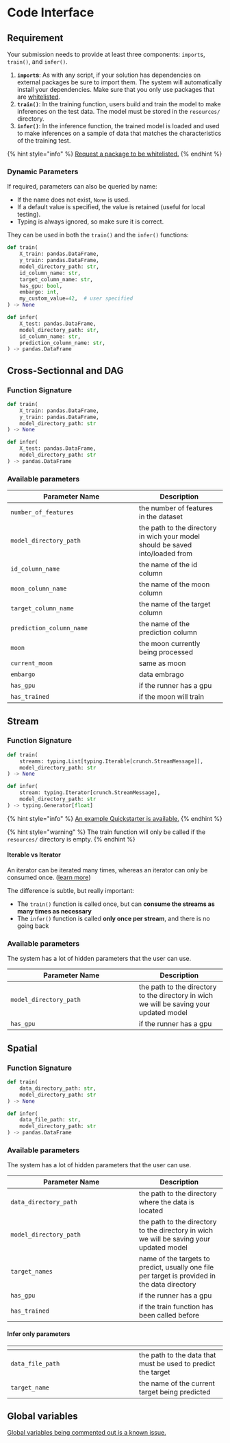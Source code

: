 # Code Interface

## Requirement

Your submission needs to provide at least three components: `import`s, `train()`, and `infer()`.

1. **`import`s**: As with any script, if your solution has dependencies on external packages be sure to import them. The system will automatically install your dependencies. Make sure that you only use packages that are [whitelisted](https://hub.crunchdao.com/competitions/datacrunch/submit/libraries).
2. **`train()`**: In the training function, users build and train the model to make inferences on the test data. The model must be stored in the `resources/` directory.
3. **`infer()`**: In the inference function, the trained model is loaded and used to make inferences on a sample of data that matches the characteristics of the training test.

{% hint style="info" %}
[Request a package to be whitelisted.](whitelisted-libraries.md#requesting-a-package)
{% endhint %}

### Dynamic Parameters

If required, parameters can also be queried by name:

* If the name does not exist, `None` is used.
* If a default value is specified, the value is retained (useful for local testing).
* Typing is always ignored, so make sure it is correct.

They can be used in both the `train()` and the `infer()` functions:

```python
def train(
    X_train: pandas.DataFrame,
    y_train: pandas.DataFrame,
    model_directory_path: str,
    id_column_name: str,
    target_column_name: str,
    has_gpu: bool,
    embargo: int,
    my_custom_value=42,  # user specified
) -> None

def infer(
    X_test: pandas.DataFrame,
    model_directory_path: str,
    id_column_name: str,
    prediction_column_name: str,
) -> pandas.DataFrame
```

## Cross-Sectionnal and DAG

### Function Signature <a href="#function-signature" id="function-signature"></a>

```python
def train(
    X_train: pandas.DataFrame,
    y_train: pandas.DataFrame,
    model_directory_path: str
) -> None

def infer(
    X_test: pandas.DataFrame,
    model_directory_path: str
) -> pandas.DataFrame
```

### Available parameters

<table><thead><tr><th width="284">Parameter Name</th><th>Description</th></tr></thead><tbody><tr><td><code>number_of_features</code></td><td>the number of features in the dataset</td></tr><tr><td><code>model_directory_path</code></td><td>the path to the directory in wich your model should be saved into/loaded from</td></tr><tr><td><code>id_column_name</code></td><td>the name of the id column</td></tr><tr><td><code>moon_column_name</code></td><td>the name of the moon column</td></tr><tr><td><code>target_column_name</code></td><td>the name of the target column</td></tr><tr><td><code>prediction_column_name</code></td><td>the name of the prediction column</td></tr><tr><td><code>moon</code></td><td>the moon currently being processed</td></tr><tr><td><code>current_moon</code></td><td>same as moon</td></tr><tr><td><code>embargo</code></td><td>data embrago</td></tr><tr><td><code>has_gpu</code></td><td>if the runner has a gpu</td></tr><tr><td><code>has_trained</code></td><td>if the moon will train</td></tr></tbody></table>

## Stream

### Function Signature <a href="#function-signature" id="function-signature"></a>

```python
def train(
    streams: typing.List[typing.Iterable[crunch.StreamMessage]],
    model_directory_path: str
) -> None

def infer(
    stream: typing.Iterator[crunch.StreamMessage],
    model_directory_path: str
) -> typing.Generator[float]
```

{% hint style="info" %}
[An example Quickstarter is available.](https://github.com/crunchdao/quickstarters/blob/master/generic/stream/empty/main.py)
{% endhint %}

{% hint style="warning" %}
The train function will only be called if the `resources/` directory is empty.
{% endhint %}

#### Iterable vs Iterator

An iterator can be iterated many times, whereas an iterator can only be consumed once. ([learn more](https://stackoverflow.com/a/18809506/7292958))

The difference is subtle, but really important:

* The `train()` function is called once, but can **consume the streams as many times as necessary**
* The `infer()` function is called **only once per stream**, and there is no going back

### Available parameters

The system has a lot of hidden parameters that the user can use.

<table><thead><tr><th width="284">Parameter Name</th><th>Description</th></tr></thead><tbody><tr><td><code>model_directory_path</code></td><td>the path to the directory to the directory in wich we will be saving your updated model</td></tr><tr><td><code>has_gpu</code></td><td>if the runner has a gpu</td></tr></tbody></table>

## Spatial

### Function Signature <a href="#function-signature" id="function-signature"></a>

```python
def train(
    data_directory_path: str,
    model_directory_path: str
) -> None

def infer(
    data_file_path: str,
    model_directory_path: str
) -> pandas.DataFrame
```

### Available parameters

The system has a lot of hidden parameters that the user can use.

<table><thead><tr><th width="284">Parameter Name</th><th>Description</th></tr></thead><tbody><tr><td><code>data_directory_path</code></td><td>the path to the directory where the data is located</td></tr><tr><td><code>model_directory_path</code></td><td>the path to the directory to the directory in wich we will be saving your updated model</td></tr><tr><td><code>target_names</code></td><td>name of the targets to predict, usually one file per target is provided in the data directory</td></tr><tr><td><code>has_gpu</code></td><td>if the runner has a gpu</td></tr><tr><td><code>has_trained</code></td><td>if the train function has been called before</td></tr></tbody></table>

#### Infer only parameters

<table><thead><tr><th width="284"></th><th></th></tr></thead><tbody><tr><td><code>data_file_path</code></td><td>the path to the data that must be used to predict the target</td></tr><tr><td><code>target_name</code></td><td>the name of the current target being predicted</td></tr></tbody></table>

## Global variables

[Global variables being commented out is a known issue.](../../faq/known-issues.md#global-variables)
